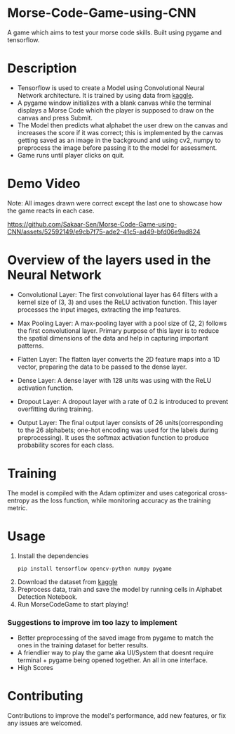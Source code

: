 # Morse-Code-Game-using-CNN
A game which aims to test your morse code skills. Built using pygame and tensorflow.

# Description
- Tensorflow is used to create a Model using Convolutional Neural Network architecture. It is trained by using data from [kaggle](https://www.kaggle.com/datasets/sachinpatel21/az-handwritten-alphabets-in-csv-format). 
- A pygame window initializes with a blank canvas while the terminal displays a Morse Code which the player is supposed to draw on the canvas and press Submit.
- The Model then predicts what alphabet the user drew on the canvas and increases the score if it was correct; this is implemented by the canvas getting saved as an image in the background and using cv2, numpy to preprocess the image before passing it to the model for assessment.
- Game runs until player clicks on quit.
  
# Demo Video
Note: All images drawn were correct except the last one to showcase how the game reacts in each case.

https://github.com/Sakaar-Sen/Morse-Code-Game-using-CNN/assets/52592149/e9cb7f75-ade2-41c5-ad49-bfd06e9ad824

# Overview of the layers used in the Neural Network
- Convolutional Layer: The first convolutional layer has 64 filters with a kernel size of (3, 3) and uses the ReLU activation function. This layer processes the input images, extracting the imp features.

- Max Pooling Layer: A max-pooling layer with a pool size of (2, 2) follows the first convolutional layer. Primary purpose of this layer is to reduce the spatial dimensions of the data and help in capturing important patterns.

- Flatten Layer: The flatten layer converts the 2D feature maps into a 1D vector, preparing the data to be passed to the dense layer.

- Dense Layer: A dense layer with 128 units was using with the ReLU activation function.

- Dropout Layer: A dropout layer with a rate of 0.2 is introduced to prevent overfitting during training.

- Output Layer: The final output layer consists of 26 units(corresponding to the 26 alphabets; one-hot encoding was used for the labels during preprocessing). It uses the softmax activation function to produce probability scores for each class.

# Training 
The model is compiled with the Adam optimizer and uses categorical cross-entropy as the loss function, while monitoring accuracy as the training metric.

# Usage
1. Install the dependencies
   ```
   pip install tensorflow opencv-python numpy pygame
2. Download the dataset from [kaggle](https://www.kaggle.com/datasets/sachinpatel21/az-handwritten-alphabets-in-csv-format)
3. Preprocess data, train and save the model by running cells in Alphabet Detection Notebook.
4. Run MorseCodeGame to start playing!

### Suggestions to improve im too lazy to implement
- Better preprocessing of the saved image from pygame to match the ones in the training dataset for better results.
- A friendlier way to play the game aka UI/System that doesnt require terminal + pygame being opened together. An all in one interface.
- High Scores 

# Contributing
Contributions to improve the model's performance, add new features, or fix any issues are welcomed. 




